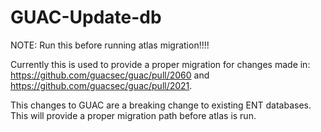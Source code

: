 # GUAC-Update-db

NOTE: Run this before running atlas migration!!!!

Currently this is used to provide a proper migration for changes made in: https://github.com/guacsec/guac/pull/2060 and https://github.com/guacsec/guac/pull/2021.

This changes to GUAC are a breaking change to existing ENT databases. This will provide a proper migration path before atlas is run.